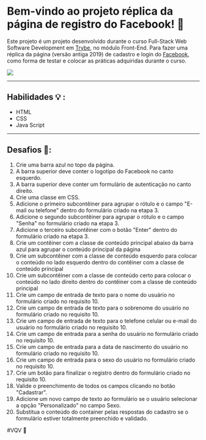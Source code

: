 # Bem-vindo ao projeto  réplica da página de registro do Facebook! 👋

Este projeto é um projeto desenvolvido durante o curso Full-Stack Web Software Development em [Trybe](https://www.betrybe.com/), no módulo Front-End. Para fazer uma réplica da página (versão antiga 2019) de cadastro e login do [Facebook](https://facebook.com/), como forma de testar e colocar as práticas adquiridas durante o curso.

<img src="https://github.com/micaeliteixeira/Trybe-Projects/blob/project-facebook/Project%20Facebook%20Signup/imgs/facebook.png">

---

##  Habilidades 💡 :

  - HTML
  - CSS
  - Java Script

---

## Desafios 🚀:

   1. Crie uma barra azul no topo da página.
   2. A barra superior deve conter o logotipo do Facebook no canto esquerdo.
   3. A barra superior deve conter um formulário de autenticação no canto direito.
   4. Crie uma classe em CSS.
   5. Adicione o primeiro subcontêiner para agrupar o rótulo e o campo "E-mail ou telefone" dentro do formulário criado na etapa 3.
   6. Adicione o segundo subcontêiner para agrupar o rótulo e o campo "Senha" no formulário criado na etapa 3.
   7. Adicione o terceiro subcontêiner com o botão "Enter" dentro do formulário criado na etapa 3.
   8. Crie um contêiner com a classe de conteúdo principal abaixo da barra azul para agrupar o conteúdo principal da página
   9. Crie um subcontêiner com a classe de conteúdo esquerdo para colocar o conteúdo no lado esquerdo dentro do contêiner com a classe de conteúdo principal
   10. Crie um subcontêiner com a classe de conteúdo certo para colocar o conteúdo no lado direito dentro do contêiner com a classe de conteúdo principal
   11. Crie um campo de entrada de texto para o nome do usuário no formulário criado no requisito 10.
   12. Crie um campo de entrada de texto para o sobrenome do usuário no formulário criado no requisito 10.
   13. Crie um campo de entrada de texto para o telefone celular ou e-mail do usuário no formulário criado no requisito 10.
   14. Crie um campo de entrada para a senha do usuário no formulário criado no requisito 10.
   15. Crie um campo de entrada para a data de nascimento do usuário no formulário criado no requisito 10.
   16. Crie um campo de entrada para o sexo do usuário no formulário criado no requisito 10.
   17. Crie um botão para finalizar o registro dentro do formulário criado no requisito 10.
   18. Valide o preenchimento de todos os campos clicando no botão "Cadastrar".
   19. Adicione um novo campo de texto ao formulário se o usuário selecionar a opção "Personalizado" no campo Sexo.
   20. Substitua o conteúdo do container pelas respostas do cadastro se o formulário estiver totalmente preenchido e validado.



#VQV 🚀
